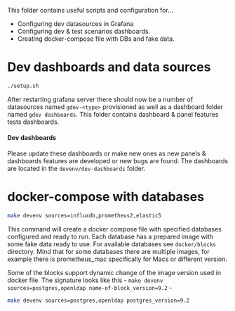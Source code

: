 This folder contains useful scripts and configuration for...

* Configuring dev datasources in Grafana
* Configuring dev & test scenarios dashboards.
* Creating docker-compose file with DBs and fake data.


# Dev dashboards and data sources

```bash
./setup.sh
```

After restarting grafana server there should now be a number of datasources named `gdev-<type>` provisioned as well as
a dashboard folder named `gdev dashboards`. This folder contains dashboard & panel features tests dashboards. 

#### Dev dashboards

Please update these dashboards or make new ones as new panels & dashboards features are developed or new bugs are
found. The dashboards are located in the `devenv/dev-dashboards` folder. 

# docker-compose with databases

```bash
make devenv sources=influxdb,prometheus2,elastic5
```

This command will create a docker compose file with specified databases configured and ready to run. Each database has
a prepared image with some fake data ready to use. For available databases see `docker/blocks` directory. Mind that
for some databases there are multiple images, for example there is prometheus_mac specifically for Macs or different
version.

Some of the blocks support dynamic change of the image version used in docker file. The signature looks like this - `make devenv sources=postgres,openldap name-of-block_version=9.2` -

```bash
make devenv sources=postgres,openldap postgres_version=9.2
```